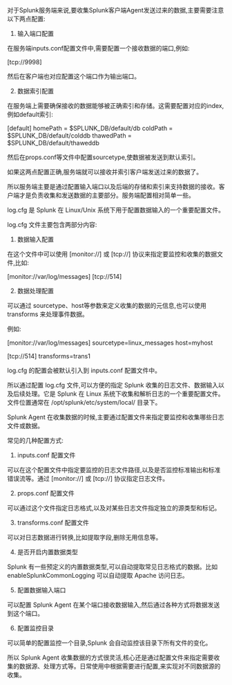 对于Splunk服务端来说,要收集Splunk客户端Agent发送过来的数据,主要需要注意以下两点配置:

1. 输入端口配置

在服务端inputs.conf配置文件中,需要配置一个接收数据的端口,例如:

[tcp://9998]

然后在客户端也对应配置这个端口作为输出端口。

2. 数据索引配置

在服务端上需要确保接收的数据能够被正确索引和存储。这需要配置对应的index,例如default索引:

[default]
homePath = $SPLUNK_DB/default/db
coldPath = $SPLUNK_DB/default/colddb
thawedPath = $SPLUNK_DB/default/thaweddb

然后在props.conf等文件中配置sourcetype,使数据被发送到默认索引。

如果这两点配置正确,服务端就可以接收并索引客户端发送过来的数据了。

所以服务端主要是通过配置输入端口以及后端的存储和索引来支持数据的接收。客户端才是负责收集和发送数据的主要部分。服务端配置相对简单一些。

log.cfg 是 Splunk 在 Linux/Unix 系统下用于配置数据输入的一个重要配置文件。

log.cfg 文件主要包含两部分内容:

1. 数据输入配置

在这个文件中可以使用 [monitor://] 或 [tcp://] 协议来指定要监控和收集的数据文件,比如:

[monitor://var/log/messages] 
[tcp://514]

2. 数据处理配置

可以通过 sourcetype、host等参数来定义收集的数据的元信息,也可以使用 transforms 来处理事件数据。

例如:

[monitor://var/log/messages]
sourcetype=linux_messages
host=myhost

[tcp://514]
transforms=trans1

log.cfg 的配置会被默认引入到 inputs.conf 配置文件中。

所以通过配置 log.cfg 文件,可以方便的指定 Splunk 收集的日志文件、数据输入以及后续处理。它是 Splunk 在 Linux 系统下收集和解析日志的一个重要配置文件。文件位置通常在 /opt/splunk/etc/system/local/ 目录下。

Splunk Agent 在收集数据的时候,主要通过配置文件来指定要监控和收集哪些日志文件或数据。

常见的几种配置方式:

1. inputs.conf 配置文件

可以在这个配置文件中指定要监控的日志文件路径,以及是否监控标准输出和标准错误流等。通过 [monitor://] 或 [tcp://] 协议指定日志文件。

2. props.conf 配置文件 

可以通过这个文件指定日志格式,以及对某些日志文件指定独立的源类型和标记。

3. transforms.conf 配置文件

可以对日志数据进行转换,比如提取字段,删除无用信息等。

4. 是否开启内置数据类型

Splunk 有一些预定义的内置数据类型,可以自动提取常见日志格式的数据。比如 enableSplunkCommonLogging 可以自动提取 Apache 访问日志。

5. 配置数据输入端口

可以配置 Splunk Agent 在某个端口接收数据输入,然后通过各种方式将数据发送到这个端口。

6. 配置监控目录

可以简单的配置监控一个目录,Splunk 会自动监控该目录下所有文件的变化。

所以 Splunk Agent 收集数据的方式很灵活,核心还是通过配置文件来指定需要收集的数据源、处理方式等。日常使用中根据需要进行配置,来实现对不同数据源的收集。